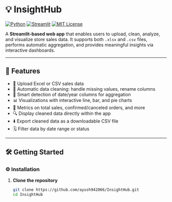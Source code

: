 # 💡 InsightHub

[![Python](https://img.shields.io/badge/Python-3.10+-blue?logo=python)](https://www.python.org/)
[![Streamlit](https://img.shields.io/badge/Streamlit-%E2%9D%A4-red?logo=streamlit)](https://streamlit.io/)
[![MIT License](https://img.shields.io/badge/License-MIT-green.svg)](LICENSE)

A **Streamlit-based web app** that enables users to upload, clean, analyze, and visualize store sales data. It supports both `.xlsx` and `.csv` files, performs automatic aggregation, and provides meaningful insights via interactive dashboards.

---

## 🚀 Features

- 📁 Upload Excel or CSV sales data  
- 🧹 Automatic data cleaning: handle missing values, rename columns  
- 📅 Smart detection of date/year columns for aggregation  
- 📊 Visualizations with interactive line, bar, and pie charts  
- 📌 Metrics on total sales, confirmed/canceled orders, and more  
- 🔍 Display cleaned data directly within the app  
- ⬇️ Export cleaned data as a downloadable CSV file  
- 🗓️ Filter data by date range or status  

---

## 🛠️ Getting Started

### ⚙️ Installation

1. **Clone the repository**
   ```bash
   git clone https://github.com/ayush942066/InsightHub.git
   cd InsightHub
